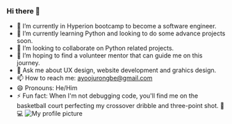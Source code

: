 ### Hi there 👋

- 🔭 I’m currently in Hyperion bootcamp to become a software engineer.
- 🌱 I’m currently learning Python and looking to do some advance projects soon.
- 👯 I’m looking to collaborate on Python related projects.
- 🤔 I’m hoping to find a volunteer mentor that can guide me on this journey.
- 💬 Ask me about UX design, website development and grahics design.
- 📫 How to reach me: ayoojurongbe@gmail.com
- 😄 Pronouns: He/Him
- ⚡ Fun fact: When I'm not debugging code, you'll find me on the basketball court perfecting my crossover dribble and three-point shot. 🏀💻
![My profile picture](https://www.dropbox.com/scl/fi/f012ugp7fun7qbswi1du2/ayo_wearing_black_suit.jpeg?rlkey=88hnx3j9f0m97g0nxwc4eb4sk&dl=0)
<!--
**ayodejioju/ayodejioju** is a ✨ _special_ ✨ repository because its `README.md` (this file) appears on your GitHub profile.

Here are some ideas to get you started:

- 🔭 I’m currently working on ...
- 🌱 I’m currently learning ...
- 👯 I’m looking to collaborate on ...
- 🤔 I’m looking for help with ...
- 💬 Ask me about ...
- 📫 How to reach me: ...
- 😄 Pronouns: ...
- ⚡ Fun fact: ...

I'm Ayodeji Ojurongbe aka Ayo, a passionate Software Developer from London, UK.

## About Me

I love designing and building things, whether it's software, hardware, or just about anything! I'm constantly exploring new technologies and learning new skills to expand my knowledge and improve my craft.

## Hobbies

- Coding (of course!)
- Playing basketball
- Hiking and exploring nature
- Reading science fiction and fantasy novels
- Playing video games
- Cooking and trying out new recipes

## Skills

- **Programming Languages:** Python, JavaScript
- **Web Development:** HTML/CSS, React.js, Node.js
- **Database:** SQL, MongoDB
- **Other Technologies:** Git, Docker, AWS

Feel free to reach out to me at ayoojurongbe@gmail.com or connect with me on https://www.linkedin.com/in/ayodejiojurongbe!
-->
